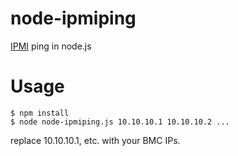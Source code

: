# node-ipmiping

[IPMI](https://en.wikipedia.org/wiki/Intelligent_Platform_Management_Interface) ping in node.js

# Usage

```
$ npm install
$ node node-ipmiping.js 10.10.10.1 10.10.10.2 ...
```

replace 10.10.10.1, etc. with your BMC IPs.
